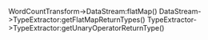 WordCountTransform->DataStream:flatMap()
DataStream->TypeExtractor:getFlatMapReturnTypes()
TypeExtractor->TypeExtractor:getUnaryOperatorReturnType()
